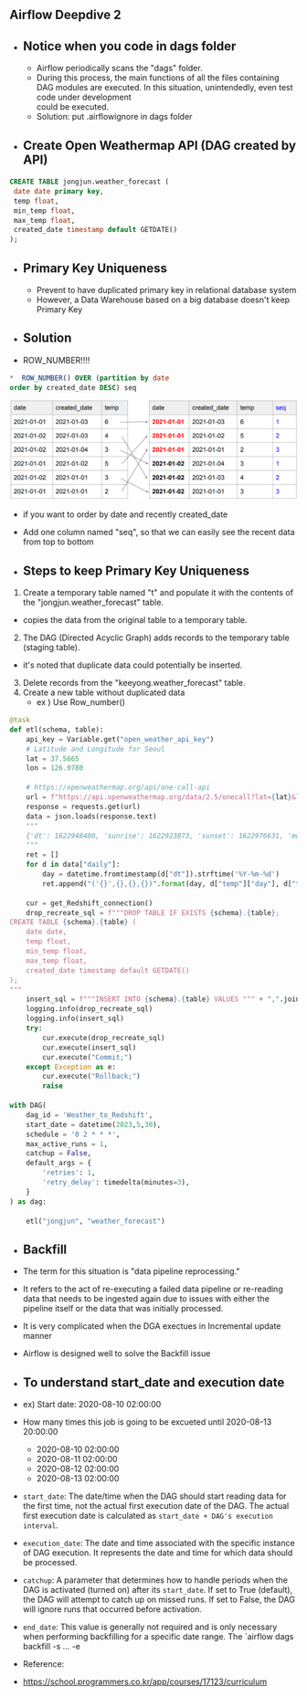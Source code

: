 ## Airflow Deepdive 2

* ## Notice when you code in dags folder
  * Airflow periodically scans the "dags" folder.
  * During this process, the main functions of all the files containing DAG modules are executed. In this situation, unintendedly, even test code under development   
    could be executed.
  * Solution: put .airflowignore in dags folder

* ## Create Open Weathermap API (DAG created by API)

```SQL
CREATE TABLE jongjun.weather_forecast (
 date date primary key,
 temp float,
 min_temp float,
 max_temp float,
 created_date timestamp default GETDATE()
);
```

* ## Primary Key Uniqueness
  * Prevent to have duplicated primary key in relational database system
  * However, a Data Warehouse based on a big database doesn't keep Primary Key

*  ## Solution
*  ROW_NUMBER!!!!
```SQL
*  ROW_NUMBER() OVER (partition by date
order by created_date DESC) seq
```
![image](https://github.com/jongjunkim/Data-Engineering-Study/blob/main/img/uniqueness.PNG)

* if you want to order by date and recently created_date
* Add one column named "seq", so that we can easily see the recent data from top to bottom

* ## Steps to keep Primary Key Uniqueness

1. Create a temporary table named "t" and populate it with the contents of the "jongjun.weather_forecast" table.
  * copies the data from the original table to a temporary table.
    
2. The DAG (Directed Acyclic Graph) adds records to the temporary table (staging table).
  * it's noted that duplicate data could potentially be inserted.
3. Delete records from the "keeyong.weather_forecast" table.
4. Create a new table without duplicated data
   * ex ) Use Row_number()

```Python
@task
def etl(schema, table):
    api_key = Variable.get("open_weather_api_key")
    # Latitude and Longitude for Seoul
    lat = 37.5665
    lon = 126.9780

    # https://openweathermap.org/api/one-call-api
    url = f"https://api.openweathermap.org/data/2.5/onecall?lat={lat}&lon={lon}&appid={api_key}&units=metric&exclude=current,minutely,hourly,alerts"
    response = requests.get(url)
    data = json.loads(response.text)
    """
    {'dt': 1622948400, 'sunrise': 1622923873, 'sunset': 1622976631, 'moonrise': 1622915520, 'moonset': 1622962620, 'moon_phase': 0.87, 'temp': {'day': 26.59, 'min': 15.67, 'max': 28.11, 'night': 22.68, 'eve': 26.29, 'morn': 15.67}, 'feels_like': {'day': 26.59, 'night': 22.2, 'eve': 26.29, 'morn': 15.36}, 'pressure': 1003, 'humidity': 30, 'dew_point': 7.56, 'wind_speed': 4.05, 'wind_deg': 250, 'wind_gust': 9.2, 'weather': [{'id': 802, 'main': 'Clouds', 'description': 'scattered clouds', 'icon': '03d'}], 'clouds': 44, 'pop': 0, 'uvi': 3}
    """
    ret = []
    for d in data["daily"]:
        day = datetime.fromtimestamp(d["dt"]).strftime('%Y-%m-%d')
        ret.append("('{}',{},{},{})".format(day, d["temp"]["day"], d["temp"]["min"], d["temp"]["max"]))

    cur = get_Redshift_connection()
    drop_recreate_sql = f"""DROP TABLE IF EXISTS {schema}.{table};
CREATE TABLE {schema}.{table} (
    date date,
    temp float,
    min_temp float,
    max_temp float,
    created_date timestamp default GETDATE()
);
"""
    insert_sql = f"""INSERT INTO {schema}.{table} VALUES """ + ",".join(ret)
    logging.info(drop_recreate_sql)
    logging.info(insert_sql)
    try:
        cur.execute(drop_recreate_sql)
        cur.execute(insert_sql)
        cur.execute("Commit;")
    except Exception as e:
        cur.execute("Rollback;")
        raise

with DAG(
    dag_id = 'Weather_to_Redshift',
    start_date = datetime(2023,5,30),
    schedule = '0 2 * * *',  
    max_active_runs = 1,
    catchup = False,
    default_args = {
        'retries': 1,
        'retry_delay': timedelta(minutes=3),
    }
) as dag:

    etl("jongjun", "weather_forecast")

```

* ## Backfill
* The term for this situation is "data pipeline reprocessing."
* It refers to the act of re-executing a failed data pipeline or re-reading data that needs to be ingested again due to issues with either the pipeline itself or the data that was initially processed.
* It is very complicated when the DGA exectues in Incremental update manner
* Airflow is designed well to solve the Backfill issue

* ## To understand start_date and execution date
* ex) Start date: 2020-08-10 02:00:00
* How many times this job is going to be excueted until 2020-08-13 20:00:00
  * 2020-08-10 02:00:00
  * 2020-08-11 02:00:00
  * 2020-08-12 02:00:00
  * 2020-08-13 02:00:00


* `start_date`: The date/time when the DAG should start reading data for the first time, not the actual first execution date of the DAG. The actual first execution date is calculated as `start_date + DAG's execution interval`.

* `execution_date`: The date and time associated with the specific instance of DAG execution. It represents the date and time for which data should be processed.

* `catchup`: A parameter that determines how to handle periods when the DAG is activated (turned on) after its `start_date`. If set to True (default), the DAG will attempt to catch up on missed runs. If set to False, the DAG will ignore runs that occurred before activation.

* `end_date`: This value is generally not required and is only necessary when performing backfilling for a specific date range. The `airflow dags backfill -s … -e 


* Reference:
 * https://school.programmers.co.kr/app/courses/17123/curriculum

